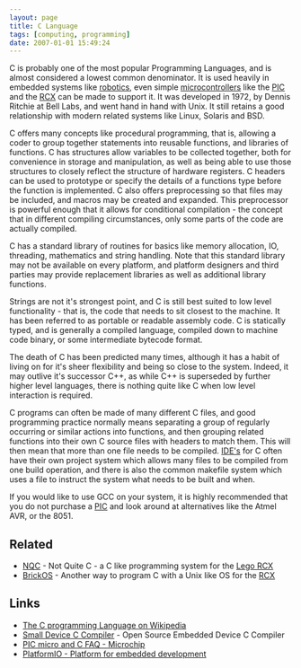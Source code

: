 ```yaml
---
layout: page
title: C Language
tags: [computing, programming]
date: 2007-01-01 15:49:24
---
```

C is probably one of the most popular Programming Languages, and is almost considered a lowest common denominator. It is used heavily in embedded systems like [robotics](/wiki/robotic.html "Robotic"), even simple [microcontrollers](/wiki/microcontroller.html "A programmable digital controller (or ") like the [PIC](/wiki/pic.html "PIC") and the [RCX](/wiki/rcx.html "The Lego Robot Command Explorer") can be made to support it. It was developed in 1972, by Dennis Ritchie at Bell Labs, and went hand in hand with Unix. It still retains a good relationship with modern related systems like Linux, Solaris and BSD.

C offers many concepts like procedural programming, that is, allowing a coder to group together statements into reusable functions, and libraries of functions. C has structures allow variables to be collected together, both for convenience in storage and manipulation, as well as being able to use those structures to closely reflect the structure of hardware registers. C headers can be used to prototype or specify the details of a functions type before the function is implemented. C also offers preprocessing so that files may be included, and macros may be created and expanded. This preprocessor is powerful enough that it allows for conditional compilation - the concept that in different compiling circumstances, only some parts of the code are actually compiled.

C has a standard library of routines for basics like memory allocation, IO, threading, mathematics and string handling. Note that this standard library may not be available on every platform, and platform designers and third parties may provide replacement libraries as well as additional library functions.

Strings are not it's strongest point, and C is still best suited to low level functionality - that is, the code that needs to sit closest to the machine. It has been referred to as portable or readable assembly code. C is statically typed, and is generally a compiled language, compiled down to machine code binary, or some intermediate bytecode format.

The death of C has been predicted many times, although it has a habit of living on for it's sheer flexibility and being so close to the system. Indeed, it may outlive it's successor C++, as while C++ is superseded by further higher level languages, there is nothing quite like C when low level interaction is required.

C programs can often be made of many different C files, and good programming practice normally means separating a group of regularly occurring or similar actions into functions, and then grouping related functions into their own C source files with headers to match them. This will then mean that more than one file needs to be compiled. [IDE's](/wiki/idetool.html "Integrated Development Environment") for C often have their own project system which allows many files to be compiled from one build operation, and there is also the common makefile system which uses a file to instruct the system what needs to be built and when.

If you would like to use GCC on your system, it is highly recommended that you do not purchase a [PIC](/wiki/pic.html "PIC") and look around at alternatives like the Atmel AVR, or the 8051.

## Related

- [NQC](/wiki/nqc.html "Not Quite C - A Lego PBrick Programming Language") - Not Quite C - a C like programming system for the [Lego RCX](/wiki/rcx.html "The Lego RCX")
- [BrickOS](/wiki/brickos.html "An entire Embedded OS for the RCX") - Another way to program C with a Unix like OS for the [RCX](/wiki/rcx.html "The Lego Robot Command Explorer")

## Links

- [The C programming Language on Wikipedia](http://en.wikipedia.org/wiki/C_%28programming_language%29)
- [Small Device C Compiler](http://sdcc.sourceforge.net/) - Open Source Embedded Device C Compiler
- [PIC micro and C FAQ - Microchip](http://www.microchipc.com/HiTechCFAQ/)
- [PlatformIO - Platform for embedded development](https://platformio.org)
